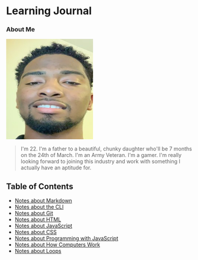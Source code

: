 # Learning Journal


### About Me

![Image](prof-img2.jpg)

> I'm 22.
> I'm a father to a beautiful, chunky daughter who'll be 7 months on the 24th of March.
> I'm an Army Veteran.
> I'm a gamer.
> I'm really looking forward to joining this industry and work with something I actually have an aptitude for.

## Table of Contents

- [Notes about Markdown](https://swannmitch.github.io/learning-journal-repo/notes-about-markdown)
- [Notes about the CLI](https://swannmitch.github.io/learning-journal-repo/cli)
- [Notes about Git](https://swannmitch.github.io/learning-journal-repo/git-good)
- [Notes about HTML](https://swannmitch.github.io/learning-journal-repo/html)
- [Notes about JavaScript](https://swannmitch.github.io/learning-journal-repo/justjs)
- [Notes about CSS](https://swannmitch.github.io/learning-journal-repo/css-notes)
- [Notes about Programming with JavaScript](https://swannmitch.github.io/learning-journal-repo/progwithjs)
- [Notes about How Computers Work](https://swannmitch.github.io/learning-journal-repo/computers)
- [Notes about Loops](https://swannmitch.github.io/learning-journal-repo/loops)